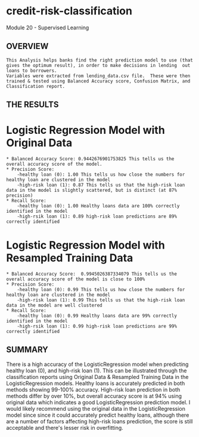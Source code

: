 # credit-risk-classification
Module 20 - Supervised Learning 

## OVERVIEW ##
    This Analysis helps banks find the right prediction model to use (that gives the optimum result), in order to make decisions in lending  out loans to borrowers.
    Variables were extracted from lending_data.csv file.  These were then trained & tested using Balanced Accuracy score, Confusion Matrix, and Classification report.

## THE RESULTS ##

 # Logistic Regression Model with Original Data #
    * Balanced Accuracy Score: 0.9442676901753825 This tells us the overall accuracy score of the model. 
    * Precision Score: 
        -healthy loan (0): 1.00 This tells us how close the numbers for healthy loan are clustered in the model
        -high-risk loan (1): 0.87 This tells us that the high-risk loan data in the model is slightly scattered, but is distinct (at 87% precision)
    * Recall Score: 
        -healthy loan (0): 1.00 Healthy loans data are 100% correctly identified in the model 
        -high-rsik loan (1): 0.89 high-risk loan predictions are 89% correctly identified

# Logistic Regression Model with Resampled Training Data #
    * Balanced Accuracy Score:  0.9945026387334079 This tells us the overall accuracy score of the model is close to 100%  
    * Precision Score: 
        -healthy loan (0): 0.99 This tells us how close the numbers for healthy loan are clustered in the model
        -high-risk loan (1): 0.99 This tells us that the high-risk loan data in the model are well clustered
    * Recall Score: 
        -healthy loan (0): 0.99 Healthy loans data are 99% correctly identified in the model 
        -high-rsik loan (1): 0.99 high-risk loan predictions are 99% correctly identified


## SUMMARY ##
 There is a high accuracy of the LogisticRegression model when predicting healthy loan (0), and high-risk loan (1).  This can be illustrated through the classification reports using Original Data & Resampled Training Data in the LogisticRegression models.  Healthy loans is accurately predicted in both methods showing 99-100% accuracy.  High-risk loan prediction in both methods differ by over 10%, but overall accuracy score is at 94% using original data which indicates a good LogisticRegression prediction model. I would likely recommend using the original data in the LogisticRegression model since since it could accurately predict healthy loans, although there are a number of factors affecting high-risk loans prediction, the score is still acceptable and there's lesser risk in overfitting.